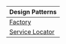 
| Design Patterns |
|-----------------|
| [Factory](https://github.com/HenrySaldanha/DotNet.DesignPatterns/tree/main/src/DesignPatterns/Factory) |
|[Service Locator](https://github.com/HenrySaldanha/DotNet.DesignPatterns/tree/main/src/DesignPatterns/ServiceLocator) |